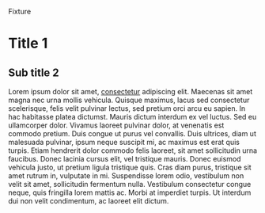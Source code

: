 Fixture

Title 1
=======

Sub title 2
-----------

Lorem ipsum dolor sit amet,
[consectetur](/foobar) adipiscing elit. Maecenas sit amet
magna nec urna mollis vehicula. Quisque maximus, lacus sed
consectetur scelerisque, felis velit pulvinar lectus, sed pretium
orci arcu eu sapien. In hac habitasse platea dictumst. Mauris dictum
interdum ex vel luctus. Sed eu ullamcorper dolor. Vivamus laoreet
pulvinar dolor, at venenatis est commodo pretium. Duis congue ut
purus vel convallis. Duis ultrices, diam ut malesuada pulvinar,
ipsum neque suscipit mi, ac maximus est erat quis turpis. Etiam
hendrerit dolor commodo felis laoreet, sit amet sollicitudin urna
faucibus. Donec lacinia cursus elit, vel tristique mauris. Donec
euismod vehicula justo, ut pretium ligula tristique quis. Cras diam
purus, tristique sit amet rutrum in, vulputate in mi. Suspendisse
lorem odio, vestibulum non velit sit amet, sollicitudin fermentum
nulla. Vestibulum consectetur congue neque, quis fringilla lorem
mattis ac. Morbi at imperdiet turpis. Ut interdum dui non velit
condimentum, ac laoreet elit dictum.